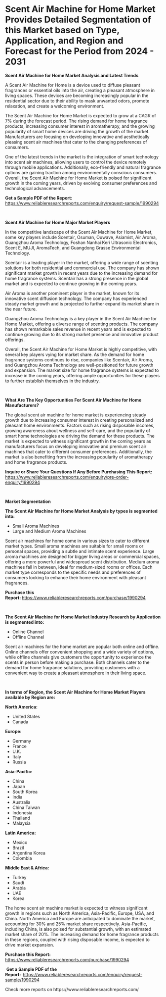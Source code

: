 <p><h1>Scent Air Machine for Home Market Provides Detailed Segmentation of this Market based on Type, Application, and Region and Forecast for the Period from 2024 - 2031</h1></p><p><strong>Scent Air Machine for Home Market Analysis and Latest Trends</strong></p>
<p><p>A Scent Air Machine for Home is a device used to diffuse pleasant fragrances or essential oils into the air, creating a pleasant atmosphere in living spaces. These devices are becoming increasingly popular in the residential sector due to their ability to mask unwanted odors, promote relaxation, and create a welcoming environment.</p><p>The Scent Air Machine for Home Market is expected to grow at a CAGR of 7% during the forecast period. The rising demand for home fragrance products, increasing consumer interest in aromatherapy, and the growing popularity of smart home devices are driving the growth of the market. Manufacturers are focusing on developing innovative and aesthetically pleasing scent air machines that cater to the changing preferences of consumers.</p><p>One of the latest trends in the market is the integration of smart technology into scent air machines, allowing users to control the device remotely through mobile applications. Additionally, eco-friendly and natural fragrance options are gaining traction among environmentally conscious consumers. Overall, the Scent Air Machine for Home Market is poised for significant growth in the coming years, driven by evolving consumer preferences and technological advancements.</p></p>
<p><strong>Get a Sample PDF of the Report:&nbsp;</strong> <a href="https://www.reliableresearchreports.com/enquiry/request-sample/1990294">https://www.reliableresearchreports.com/enquiry/request-sample/1990294</a></p>
<p>&nbsp;</p>
<p><strong>Scent Air Machine for Home Major Market Players</strong></p>
<p><p>In the competitive landscape of the Scent Air Machine for Home Market, some key players include Scentair, Osuman, Ouwave, Asiamist, Air Aroma, Guangzhou Aroma Technology, Foshan Nanhai Keri Ultrasonic Electronics, Scent E, MUJI, AromaTech, and Guangdong Grasse Environmental Technology.</p><p>Scentair is a leading player in the market, offering a wide range of scenting solutions for both residential and commercial use. The company has shown significant market growth in recent years due to the increasing demand for home fragrance systems. Scentair has a strong presence in the global market and is expected to continue growing in the coming years.</p><p>Air Aroma is another prominent player in the market, known for its innovative scent diffusion technology. The company has experienced steady market growth and is projected to further expand its market share in the near future. </p><p>Guangzhou Aroma Technology is a key player in the Scent Air Machine for Home Market, offering a diverse range of scenting products. The company has shown remarkable sales revenue in recent years and is expected to continue growing due to its strong market presence and innovative product offerings. </p><p>Overall, the Scent Air Machine for Home Market is highly competitive, with several key players vying for market share. As the demand for home fragrance systems continues to rise, companies like Scentair, Air Aroma, and Guangzhou Aroma Technology are well-positioned for future growth and expansion. The market size for home fragrance systems is expected to increase in the coming years, offering ample opportunities for these players to further establish themselves in the industry.</p></p>
<p>&nbsp;</p>
<p><strong>What Are The Key Opportunities For Scent Air Machine for Home Manufacturers?</strong></p>
<p><p>The global scent air machine for home market is experiencing steady growth due to increasing consumer interest in creating personalized and pleasant home environments. Factors such as rising disposable incomes, growing awareness about wellness and self-care, and the popularity of smart home technologies are driving the demand for these products. The market is expected to witness significant growth in the coming years as manufacturers focus on developing innovative and premium scent air machines that cater to different consumer preferences. Additionally, the market is also benefiting from the increasing popularity of aromatherapy and home fragrance products.</p></p>
<p><strong>Inquire or Share Your Questions If Any Before Purchasing This Report:</strong> <a href="https://www.reliableresearchreports.com/enquiry/pre-order-enquiry/1990294">https://www.reliableresearchreports.com/enquiry/pre-order-enquiry/1990294</a></p>
<p>&nbsp;</p>
<p><strong>Market Segmentation</strong></p>
<p><strong>The Scent Air Machine for Home Market Analysis by types is segmented into:</strong></p>
<p><ul><li>Small Aroma Machines</li><li>Large and Medium Aroma Machines</li></ul></p>
<p><p>Scent air machines for home come in various sizes to cater to different market types. Small aroma machines are suitable for small rooms or personal spaces, providing a subtle and intimate scent experience. Large aroma machines are designed for bigger living areas or commercial spaces, offering a more powerful and widespread scent distribution. Medium aroma machines fall in between, ideal for medium-sized rooms or offices. Each market type corresponds to the specific needs and preferences of consumers looking to enhance their home environment with pleasant fragrances.</p></p>
<p><strong>Purchase this Report:&nbsp;</strong><a href="https://www.reliableresearchreports.com/purchase/1990294">https://www.reliableresearchreports.com/purchase/1990294</a></p>
<p>&nbsp;</p>
<p><strong>The Scent Air Machine for Home Market Industry Research by Application is segmented into:</strong></p>
<p><ul><li>Online Channel</li><li>Offline Channel</li></ul></p>
<p><p>Scent air machines for the home market are popular both online and offline. Online channels offer convenient shopping and a wide variety of options, while offline channels give customers the opportunity to experience the scents in person before making a purchase. Both channels cater to the demand for home fragrance solutions, providing customers with a convenient way to create a pleasant atmosphere in their living space.</p></p>
<p>&nbsp;</p>
<p><strong>In terms of Region, the Scent Air Machine for Home Market Players available by Region are:</strong></p>
<p>
    <p> <strong> North America: </strong>
        <ul>
            <li>United States</li>
            <li>Canada</li>
        </ul>
        </p> 
    <p> <strong> Europe: </strong>
        <ul>
            <li>Germany</li>
            <li>France</li>
            <li>U.K.</li>
            <li>Italy</li>
            <li>Russia</li>
        </ul>
        </p> 
    <p> <strong> Asia-Pacific: </strong>
        <ul>
            <li>China</li>
            <li>Japan</li>
            <li>South Korea</li>
            <li>India</li>
            <li>Australia</li>
            <li>China Taiwan</li>
            <li>Indonesia</li>
            <li>Thailand</li>
            <li>Malaysia</li>
        </ul>
        </p> 
    <p> <strong> Latin America: </strong>
        <ul>
            <li>Mexico</li>
            <li>Brazil</li>
            <li>Argentina Korea</li>
            <li>Colombia</li>
        </ul>
        </p> 
    <p> <strong> Middle East & Africa: </strong>
        <ul>
            <li>Turkey</li>
            <li>Saudi</li>
            <li>Arabia</li>
            <li>UAE</li>
            <li>Korea</li>
        </ul>
    </p>
    </p>
<p><p>The home scent air machine market is expected to witness significant growth in regions such as North America, Asia-Pacific, Europe, USA, and China. North America and Europe are anticipated to dominate the market, accounting for 30% and 25% market share respectively. Asia-Pacific, including China, is also poised for substantial growth, with an estimated market share of 20%. The increasing demand for home fragrance products in these regions, coupled with rising disposable income, is expected to drive market expansion.</p></p>
<p><strong>Purchase this Report: </strong><a href="https://www.reliableresearchreports.com/purchase/1990294">https://www.reliableresearchreports.com/purchase/1990294</a></p>
<p>&nbsp;<strong>Get a Sample PDF of the Report:&nbsp;&nbsp;</strong><a href="https://www.reliableresearchreports.com/enquiry/request-sample/1990294">https://www.reliableresearchreports.com/enquiry/request-sample/1990294</a></p>
<p><strong></strong></p>
<p>Check more reports on https://www.reliableresearchreports.com/</p>